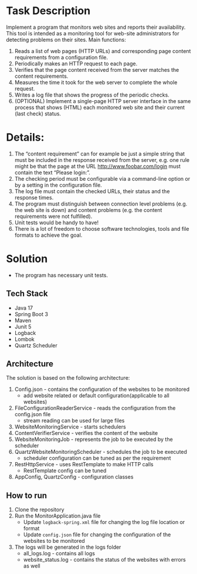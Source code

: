 # Task Description
Implement a program that monitors web sites and reports their availability. This tool is intended as
a monitoring tool for web-site administrators for detecting problems on their sites.
Main functions:
1. Reads a list of web pages (HTTP URLs) and corresponding page content requirements from a
   configuration file.
2. Periodically makes an HTTP request to each page.
3. Verifies that the page content received from the server matches the content requirements.
4. Measures the time it took for the web server to complete the whole request.
5. Writes a log file that shows the progress of the periodic checks.
6. (OPTIONAL) Implement a single-page HTTP server interface in the same process that shows
   (HTML) each monitored web site and their current (last check) status.
# Details:

1. The “content requirement” can for example be just a simple string that must be included in the
   response received from the server, e.g. one rule might be that the page at the
   URL http://www.foobar.com/login must contain the text “Please login:”.
2. The checking period must be configurable via a command-line option or by a setting in the
   configuration file.
3. The log file must contain the checked URLs, their status and the response times.
4. The program must distinguish between connection level problems (e.g. the web site is down) and
   content problems (e.g. the content requirements were not fulfilled).
5. Unit tests would be handy to have!
6. There is a lot of freedom to choose software technologies, tools and file formats to achieve the
   goal.


# Solution

- The program has necessary unit tests.

## Tech Stack
- Java 17
- Spring Boot 3
- Maven
- Junit 5
- Logback
- Lombok
- Quartz Scheduler

## Architecture
The solution is based on the following architecture:
1) Config.json - contains the configuration of the websites to be monitored
   - add website related or default configuration(applicable to all websites)
2) FileConfigurationReaderService - reads the configuration from the config.json file
   - stream reading can be used for large files
3) WebsiteMonitoringService - starts schedulers
4) ContentVerifierService - verifies the content of the website
5) WebsiteMonitoringJob - represents the job to be executed by the scheduler
6) QuartzWebsiteMonitoringScheduler - schedules the job to be executed
   - scheduler configuration can be tuned as per the requirement
7) RestHttpService - uses RestTemplate to make HTTP calls
   - RestTemplate config can be tuned 
8) AppConfig, QuartzConfig - configuration classes

## How to run
1) Clone the repository
2) Run the MonitorApplication.java file
   - Update `logback-spring.xml` file for changing the log file location or format
   - Update `config.json` file for changing the configuration of the websites to be monitored
3) The logs will be generated in the logs folder
   - all_logs.log - contains all logs
   - website_status.log - contains the status of the websites with errors as well


